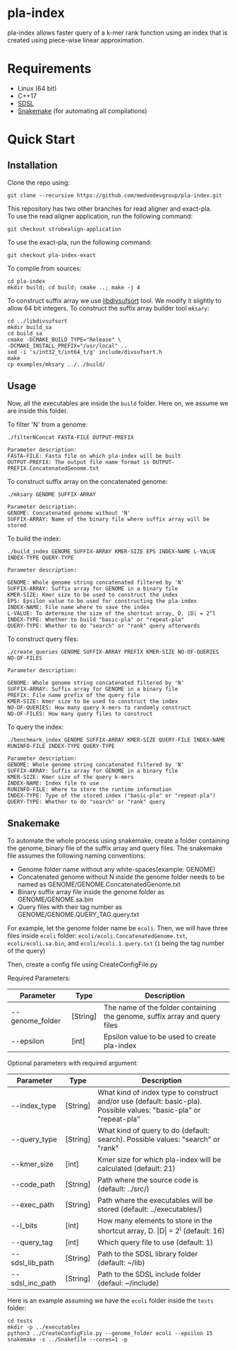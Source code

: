 # pla-index
pla-index allows faster query of a k-mer rank function using an index that is created using piece-wise linear approximation.

# Requirements
- Linux (64 bit)
- C++17
- [SDSL](https://github.com/simongog/sdsl-lite/tree/master)
- [Snakemake](https://snakemake.readthedocs.io/en/stable/) (for automating all compilations)

# Quick Start

## Installation

Clone the repo using:

```shell
git clone --recursive https://github.com/medvedevgroup/pla-index.git
```

This repository has two other branches for read aligner and exact-pla.\
To use the read aligner application, run the following command:
```shell
git checkout strobealign-application
```

To use the exact-pla, run the following command:
```shell
git checkout pla-index-exact
```

To compile from sources:
```shell
cd pla-index
mkdir build; cd build; cmake ..; make -j 4
```

To construct suffix array we use [libdivsufsort](https://github.com/hasin-abrar/libdivsufsort) tool. 
We modify it slightly to allow 64 bit integers. 
To construct the suffix array builder tool `mksary`:
```
cd ../libdivsufsort
mkdir build_sa
cd build_sa
cmake -DCMAKE_BUILD_TYPE="Release" \
-DCMAKE_INSTALL_PREFIX="/usr/local" ..
sed -i 's/int32_t/int64_t/g' include/divsufsort.h
make
cp examples/mksary ../../build/
```

## Usage

Now, all the executables are inside the `build` folder. 
Here on, we assume we are inside this folder.

To filter 'N' from a genome:
```
./filterNConcat FASTA-FILE OUTPUT-PREFIX

Parameter description:
FASTA-FILE: Fasta file on which pla-index will be built
OUTPUT-PREFIX: The output file name format is OUTPUT-PREFIX.ConcatenatedGenome.txt
```

To construct suffix array on the concatenated genome:

```
./mksary GENOME SUFFIX-ARRAY

Parameter description:
GENOME: Concatenated genome without 'N'
SUFFIX-ARRAY: Name of the binary file where suffix array will be stored
```

To build the index:
```
./build_index GENOME SUFFIX-ARRAY KMER-SIZE EPS INDEX-NAME L-VALUE INDEX-TYPE QUERY-TYPE

Parameter description:

GENOME: Whole genome string concatenated filtered by 'N'
SUFFIX-ARRAY: Suffix array for GENOME in a binary file
KMER-SIZE: Kmer size to be used to construct the index
EPS: Epsilon value to be used for constructing the pla-index
INDEX-NAME: File name where to save the index
L-VALUE: To determine the size of the shortcut array, D. |D| = 2^l
INDEX-TYPE: Whether to build "basic-pla" or "repeat-pla"
QUERY-TYPE: Whether to do "search" or "rank" query afterwards
```

To construct query files:
```
./create_queries GENOME SUFFIX-ARRAY PREFIX KMER-SIZE NO-OF-QUERIES NO-OF-FILES

Parameter description:

GENOME: Whole genome string concatenated filtered by 'N'
SUFFIX-ARRAY: Suffix array for GENOME in a binary file
PREFIX: File name prefix of the query file
KMER-SIZE: Kmer size to be used to construct the index
NO-OF-QUERIES: How many query k-mers to randomly construct
NO-OF-FILES: How many query files to construct
```

To query the index:
```
./benchmark_index GENOME SUFFIX-ARRAY KMER-SIZE QUERY-FILE INDEX-NAME RUNINFO-FILE INDEX-TYPE QUERY-TYPE

Parameter description:
GENOME: Whole genome string concatenated filtered by 'N'
SUFFIX-ARRAY: Suffix array for GENOME in a binary file
KMER-SIZE: Kmer size of the query k-mers
INDEX-NAME: Index file to use 
RUNINFO-FILE: Where to store the runtime information
INDEX-TYPE: Type of the stored index ("basic-pla" or "repeat-pla")
QUERY-TYPE: Whether to do "search" or "rank" query
```

## Snakemake

To automate the whole process using snakemake, create a folder containing the genome, binary file of the suffix array and query files.
The snakemake file assumes the following naming conventions:
- Genome folder name without any white-spaces(example: GENOME)
- Concatenated genome without N inside the genome folder needs to be named as GENOME/GENOME.ConcatenatedGenome.txt
- Binary suffix array file inside the genome folder as GENOME/GENOME.sa.bin
- Query files with their tag number as GENOME/GENOME.QUERY_TAG.query.txt

For example, let the genome folder name be `ecoli`. 
Then, we will have three files inside `ecoli` folder: `ecoli/ecoli.ConcatenatedGenome.txt`, `ecoli/ecoli.sa.bin`, and `ecoli/ecoli.1.query.txt` (`1` being the tag number of the query)

Then, create a config file using CreateConfigFile.py

Required Parameters:

| Parameter  | Type    | Description    |
|-------------|-------------|-------------|
|--genome_folder | [String] |The name of the folder containing the genome, suffix array and query files|
|--epsilon |  [int]   |Epsilon value to be used to create pla-index|

Optional parameters with required argument:

| Parameter  | Type    | Description    |
|-----------------|-------------|-------------|
|--index_type |[String] | What kind of index type to construct and/or use (default: basic-pla). Possible values: "basic-pla" or "repeat-pla"|
|--query_type |[String] | What kind of query to do (default: search). Possible values: "search" or "rank"|
|--kmer_size |[int] | Kmer size for which pla-index will be calculated (default: 21)|
|--code_path |[String] | Path where the source code is (default: ../src/)|
|--exec_path |[String] | Path where the executables will be stored (default: ../executables/)|
|--l_bits |[int] | How many elements to store in the shortcut array, D. &#124;D&#124; = 2<sup>l</sup> (default: 16)|
|--query_tag |[int] | Which query file to use (default: 1)|
|--sdsl_lib_path |[String] | Path to the SDSL library folder (default: ~/lib)|
|--sdsl_inc_path |[String] | Path to the SDSL include folder (defaul: ~/include)|

Here is an example assuming we have the `ecoli` folder inside the `tests` folder:

```
cd tests
mkdir -p ../executables
python3 ../CreateConfigFile.py --genome_folder ecoli --epsilon 15
snakemake -s ../Snakefile --cores=1 -p
```

